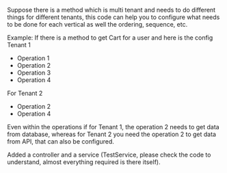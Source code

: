 Suppose there is a method which is multi tenant and needs to do different things for different tenants, this code can help you to configure what needs to be done for each vertical as well the ordering, sequence, etc.

Example:
If there is a method to get Cart for a user and here is the config
Tenant 1
- Operation 1
- Operation 2
- Operation 3
- Operation 4

For Tenant 2
- Operation 2
- Operation 4

Even within the operations if for Tenant 1, the operation 2 needs to get data from database, whereas for Tenant 2 you need the operation 2 to get data from API, that can also be configured.

Added a controller and a service (TestService, please check the code to understand, almost everything required is there itself).
